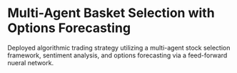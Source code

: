 # Multi-Agent Basket Selection with Options Forecasting

Deployed algorithmic trading strategy utilizing a multi-agent stock selection framework, sentiment analysis, and options forecasting via a feed-forward nueral network.

<!-- 
## Features

- **Multi-Agent Security Selection**: Uses 6 agents for stock selection, correlation analysis, filtering, and final portfolio construction.
- **Sentiment Analysis**: Predicts stock movements using FinBERT on financial news.
- **Options Forecasting**: Implied volatility skew/spread for predictive signals.
- **Risk Management**:  Stop-loss, VaR thresholds, and volatility-based portolio rebalancing.

## Results

Backtested across multiple periods, achieving:
- **Out-of-Sample A**: 18.66% annual return, 1.584 Sharpe ratio.
- **Out-of-Sample B**: 16.98% annual return, 1.189 Sharpe ratio.
- **Drawdown**: Controlled under 10% in most cases. -->

